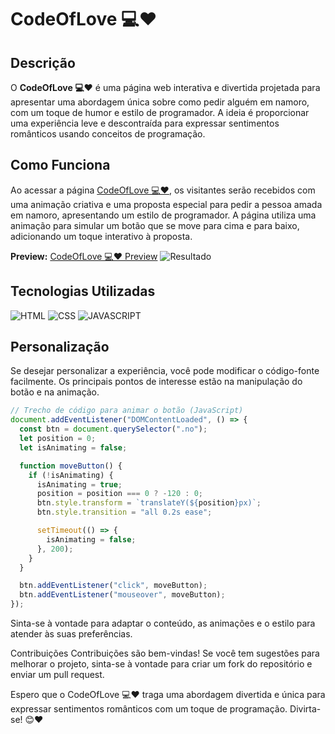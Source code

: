# CodeOfLove 💻❤️

## Descrição

O **CodeOfLove 💻❤️** é uma página web interativa e divertida projetada para apresentar uma abordagem única sobre como pedir alguém em namoro, com um toque de humor e estilo de programador. A ideia é proporcionar uma experiência leve e descontraída para expressar sentimentos românticos usando conceitos de programação.

## Como Funciona

Ao acessar a página [CodeOfLove 💻❤️](https://codeoflove.netlify.app), os visitantes serão recebidos com uma animação criativa e uma proposta especial para pedir a pessoa amada em namoro, apresentando um estilo de programador. A página utiliza uma animação para simular um botão que se move para cima e para baixo, adicionando um toque interativo à proposta.

**Preview:**
[CodeOfLove 💻❤️ Preview](https://codeoflove.netlify.app)
![Resultado](https://codeoflove.netlify.app/assets/img/background-1.png)

## Tecnologias Utilizadas

![HTML](https://img.shields.io/badge/HTML5-E34F26?style=for-the-badge&logo=html5&logoColor=white)
![CSS](https://img.shields.io/badge/CSS3-1572B6?style=for-the-badge&logo=css3&logoColor=white)
![JAVASCRIPT](https://img.shields.io/badge/JavaScript-F7DF1E?style=for-the-badge&logo=javascript&logoColor=black)

## Personalização

Se desejar personalizar a experiência, você pode modificar o código-fonte facilmente. Os principais pontos de interesse estão na manipulação do botão e na animação.

```javascript
// Trecho de código para animar o botão (JavaScript)
document.addEventListener("DOMContentLoaded", () => {
  const btn = document.querySelector(".no");
  let position = 0;
  let isAnimating = false;

  function moveButton() {
    if (!isAnimating) {
      isAnimating = true;
      position = position === 0 ? -120 : 0; 
      btn.style.transform = `translateY(${position}px)`;
      btn.style.transition = "all 0.2s ease";

      setTimeout(() => {
        isAnimating = false;
      }, 200);
    }
  }

  btn.addEventListener("click", moveButton);
  btn.addEventListener("mouseover", moveButton);
});
```

Sinta-se à vontade para adaptar o conteúdo, as animações e o estilo para atender às suas preferências.

Contribuições
Contribuições são bem-vindas! Se você tem sugestões para melhorar o projeto, sinta-se à vontade para criar um fork do repositório e enviar um pull request.

Espero que o CodeOfLove 💻❤️ traga uma abordagem divertida e única para expressar sentimentos românticos com um toque de programação. Divirta-se! 😊❤️
